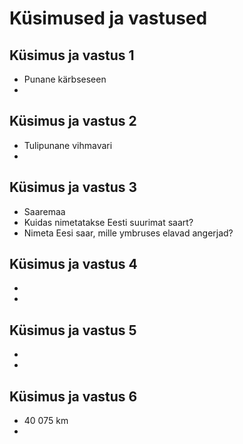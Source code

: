 # Küsimused ja vastused

## Küsimus ja vastus 1
- Punane kärbseseen
-
## Küsimus ja vastus 2
- Tulipunane vihmavari
-
## Küsimus ja vastus 3
- Saaremaa
- Kuidas nimetatakse Eesti suurimat saart?
- Nimeta Eesi saar, mille ymbruses elavad angerjad?

## Küsimus ja vastus 4
-
-
## Küsimus ja vastus 5
-
-
## Küsimus ja vastus 6
- 40 075 km
-
